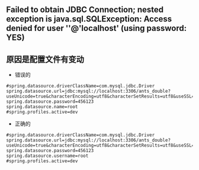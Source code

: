 ## Failed to obtain JDBC Connection; nested exception is java.sql.SQLException: Access denied for user ''@'localhost' (using password: YES)
## 原因是配置文件有变动
- 错误的
```
#spring.datasource.driverClassName=com.mysql.jdbc.Driver
spring.datasource.url=jdbc:mysql://localhost:3306/ants_double?useUnicode=true&characterEncoding=utf8&characterSetResults=utf8&useSSL=false
spring.datasource.password=456123
spring.datasource.name=root
#spring.profiles.active=dev
``` 
- 正确的
```
#spring.datasource.driverClassName=com.mysql.jdbc.Driver
spring.datasource.url=jdbc:mysql://localhost:3306/ants_double?useUnicode=true&characterEncoding=utf8&characterSetResults=utf8&useSSL=false
spring.datasource.password=456123
spring.datasource.username=root
#spring.profiles.active=dev
```

